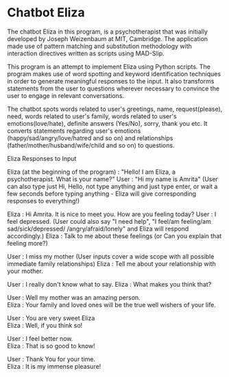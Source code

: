 # Chatbot Eliza

The chatbot Eliza in this program, is a psychotherapist that was initially developed by Joseph Weizenbaum at MIT, Cambridge. The application made use of pattern matching and substitution methodology with interaction directives written as scripts using MAD-Slip.

This program is an attempt to implement Eliza using Python scripts. The program makes use of word spotting and keyword identification techniques in order to generate meaningful responses to the input. It also transforms statements from the user to questions wherever necessary to convince the user to engage in relevant
conversations. 

The chatbot spots words related to user's greetings, name, request(please), need, words related to user's family, words related to user's emotions(love/hate), definite answers (Yes/No), sorry, thank you etc. It converts statements regarding user's emotions (happy/sad/angry/love/hatred and so on) 
and relationships (father/mother/husband/wife/child and so on) to questions.

Eliza Responses to Input

Eliza (at the beginning of the program) : "Hello! I am Eliza, a psychotherapist. What is your name?"
User : "Hi my name is Amrita" (User can also type just Hi, Hello, not type anything
and just type enter, or wait a few seconds before typing anything - Eliza will give corresponding 
responses to everything!)

Eliza : Hi Amrita. It is nice to meet you. How are you feeling today?
User : I feel depressed. (User could also say "I need help", "I feel/am feeling/am sad/sick/depressed/
/angry/afraid/lonely" and Eliza will respond accordingly.)
Eliza : Talk to me about these feelings (or Can you explain that feeling more?)

User : I miss my mother (User inputs cover a wide scope with all possible immediate family relationships)
Eliza : Tell me about your relationship with your mother.

User : I really don't know what to say.
Eliza : What makes you think that?

User : Well my mother was an amazing person.       
Eliza : Your family and loved ones will be the true well wishers of your life. 

User : You are very sweet Eliza    
Eliza : Well, if you think so!     

User : I feel better now.          
Eliza : That is so good to know!   

User : Thank You for your time.    
Eliza : It is my immense pleasure! 
